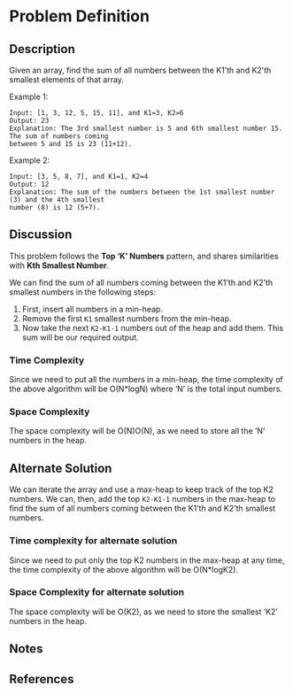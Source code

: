 # Problem Definition

## Description

Given an array, find the sum of all numbers between the K1’th and K2’th smallest elements of that array.

Example 1:

```plaintext
Input: [1, 3, 12, 5, 15, 11], and K1=3, K2=6
Output: 23
Explanation: The 3rd smallest number is 5 and 6th smallest number 15. The sum of numbers coming
between 5 and 15 is 23 (11+12).
```

Example 2:

```plaintext
Input: [3, 5, 8, 7], and K1=1, K2=4
Output: 12
Explanation: The sum of the numbers between the 1st smallest number (3) and the 4th smallest 
number (8) is 12 (5+7).
```

## Discussion

This problem follows the **Top ‘K’ Numbers** pattern, and shares similarities with **Kth Smallest Number**.

We can find the sum of all numbers coming between the K1’th and K2’th smallest numbers in the following steps:

1. First, insert all numbers in a min-heap.
2. Remove the first `K1` smallest numbers from the min-heap.
3. Now take the next `K2-K1-1` numbers out of the heap and add them. This sum will be our required output.

### Time Complexity

Since we need to put all the numbers in a min-heap, the time complexity of the above algorithm will be O(N\*logN) where ‘N’ is the total input numbers.

### Space Complexity

The space complexity will be O(N)O(N), as we need to store all the ‘N’ numbers in the heap.

## Alternate Solution

We can iterate the array and use a max-heap to keep track of the top K2 numbers. We can, then, add the top `K2-K1-1` numbers in the max-heap to find the sum of all numbers coming between the K1’th and K2’th smallest numbers.

### Time complexity for alternate solution

Since we need to put only the top K2 numbers in the max-heap at any time, the time complexity of the above algorithm will be O(N\*logK2).

### Space Complexity for alternate solution

The space complexity will be O(K2), as we need to store the smallest ‘K2’ numbers in the heap.

## Notes

## References
